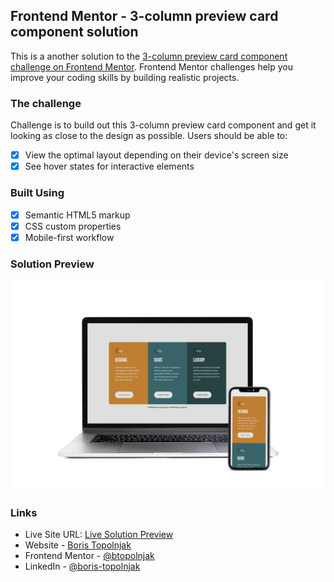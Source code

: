 ## Frontend Mentor - 3-column preview card component solution
This is a another solution to the [3-column preview card component challenge on Frontend Mentor](https://www.frontendmentor.io/challenges/3column-preview-card-component-pH92eAR2-). Frontend Mentor challenges help you improve your coding skills by building realistic projects.

### The challenge
Challenge is to build out this 3-column preview card component and get it looking as close to the design as possible. Users should be able to:
- [x] View the optimal layout depending on their device's screen size
- [x] See hover states for interactive elements

### Built Using
- [x] Semantic HTML5 markup
- [x] CSS custom properties
- [x] Mobile-first workflow

### Solution Preview
![](./screenshot.png)

### Links
- Live Site URL: [Live Solution Preview](https://btopolnjak.github.io/fm-3-column-preview-card-component/)
- Website - [Boris Topolnjak](https://github.com/btopolnjak)
- Frontend Mentor - [@btopolnjak](https://www.frontendmentor.io/profile/btopolnjak)
- LinkedIn - [@boris-topolnjak](https://www.linkedin.com/in/boris-topolnjak-23334b104/)